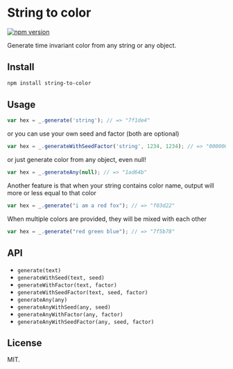 # String to color

[![npm version](https://badge.fury.io/js/string-to-color.svg)](https://badge.fury.io/js/string-to-color)

Generate time invariant color from any string or any object.

## Install

```bash
npm install string-to-color
```

## Usage

```js
var hex = _.generate('string'); // => "7f1de4"
```

or you can use your own seed and factor (both are optional)

```js
var hex = _.generateWithSeedFactor('string', 1234, 1234); // => "000000"
```

or just generate color from any object, even null!

```js
var hex = _.generateAny(null); // => "1ad64b"
```

Another feature is that when your string contains color name, output will more or less equal to that color

```js
var hex = _.generate("i am a red fox"); // => "f03d22"
```

When multiple colors are provided, they will be mixed with each other

```js
var hex = _.generate("red green blue"); // => "7f5b78"
```


## API

* ```generate(text)```
* ```generateWithSeed(text, seed)```
* ```generateWithFactor(text, factor)```
* ```generateWithSeedFactor(text, seed, factor)```
* ```generateAny(any)```
* ```generateAnyWithSeed(any, seed)```
* ```generateAnyWithFactor(any, factor)```
* ```generateAnyWithSeedFactor(any, seed, factor)```

## License

MIT.
